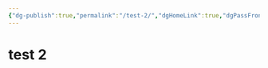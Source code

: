 ```yaml
---
{"dg-publish":true,"permalink":"/test-2/","dgHomeLink":true,"dgPassFrontmatter":false}
---
```



# test 2